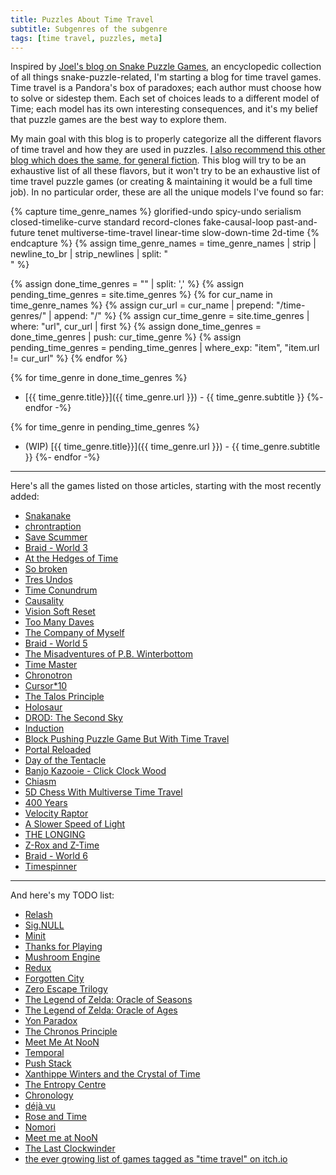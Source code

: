 ```yaml
---
title: Puzzles About Time Travel
subtitle: Subgenres of the subgenre
tags: [time travel, puzzles, meta]
---
```


Inspired by [Joel's blog on Snake Puzzle Games](https://joelthefox.github.io/2019-08-21-Snake-Puzzle-Games/), an encyclopedic collection
of all things snake-puzzle-related, I'm starting a blog for time travel games. Time travel is a Pandora's box of paradoxes; each author
must choose how to solve or sidestep them. Each set of choices leads to a different model of Time; each model has its own interesting
consequences, and it's my belief that puzzle games are the best way to explore them.

My main goal with this blog is to properly categorize all the different flavors of time travel and how they are used in puzzles. 
[I also recommend this other blog which does the same, for general fiction](https://qntm.org/models).
This blog will try to be an exhaustive list of all these flavors, but it won't try to be an exhaustive list of time travel puzzle games
(or creating & maintaining it would be a full time job). In no particular order, these are all the unique models I've found so far:

{% capture time_genre_names %}
glorified-undo
spicy-undo
serialism
closed-timelike-curve
standard
record-clones
fake-causal-loop
past-and-future
tenet
multiverse-time-travel
linear-time
slow-down-time
2d-time
{% endcapture %}
{% assign time_genre_names = time_genre_names | strip | newline_to_br | strip_newlines | split: "<br />" %}

{% assign done_time_genres = "" | split: ',' %}
{% assign pending_time_genres = site.time_genres %}
{% for cur_name in time_genre_names %}
  {% assign cur_url = cur_name | prepend: "/time-genres/" | append: "/" %}
  {% assign cur_time_genre = site.time_genres | where: "url", cur_url | first %}
  {% assign done_time_genres = done_time_genres | push: cur_time_genre %}
  {% assign pending_time_genres = pending_time_genres | where_exp: "item", "item.url != cur_url" %}
{% endfor %}

{% for time_genre in done_time_genres %}
  - [{{ time_genre.title}}]({{ time_genre.url }}) - {{ time_genre.subtitle }}
{%- endfor -%}

{% for time_genre in pending_time_genres %}
  - (WIP) [{{ time_genre.title}}]({{ time_genre.url }}) - {{ time_genre.subtitle }}
{%- endfor -%} <!-- -->

-----

Here's all the games listed on those articles, starting with the most recently added:
 - [Snakanake](/time-genres/tenet#snakanake)
 - [chrontraption](/time-genres/closed-timelike-curve#chrontraption)
 - [Save Scummer](/time-genres/glorified-undo#save-scummer)
 - [Braid - World 3](/time-genres/spicy-undo#braid-world-3)
 - [At the Hedges of Time](/time-genres/spicy-undo#at-the-hedges-of-time)
 - [So broken](/time-genres/spicy-undo#so-broken)
 - [Tres Undos](/time-genres/serialism#tres-undos)
 - [Time Conundrum](/time-genres/closed-timelike-curve#time-conundrum)
 - [Causality](/time-genres/closed-timelike-curve#causality)
 - [Vision Soft Reset](/time-genres/standard#vision-soft-reset)
 - [Too Many Daves](/time-genres/standard#too-many-daves)
 - [The Company of Myself](/time-genres/record-clones#the-company-of-myself)
 - [Braid - World 5](/time-genres/record-clones#braid-world-5)
 - [The Misadventures of P.B. Winterbottom](/time-genres/record-clones#some-other-games)
 - [Time Master](/time-genres/record-clones#some-other-games)
 - [Chronotron](/time-genres/record-clones#some-other-games)
 - [Cursor*10](/time-genres/record-clones#some-other-games)
 - [The Talos Principle](/time-genres/record-clones#some-other-games)
 - [Holosaur](/time-genres/record-clones#some-other-games)
 - [DROD: The Second Sky](/time-genres/record-clones#some-other-games)
 - [Induction](/time-genres/fake-causal-loop#induction)
 - [Block Pushing Puzzle Game But With Time Travel](/time-genres/fake-causal-loop#block-pushing-puzzle-game-but-you-can-time-travel)
 - [Portal Reloaded](/time-genres/past-and-future#portal-reloaded)
 - [Day of the Tentacle](/time-genres/past-and-future#day-of-the-tentacle)
 - [Banjo Kazooie - Click Clock Wood](/time-genres/past-and-future#banjo-kazooie)
 - [Chiasm](/time-genres/tenet#chiasm)
 - [5D Chess With Multiverse Time Travel](/time-genres/multiverse-time-travel#5d-chess-with-multiverse-time-travel)
 - [400 Years](/time-genres/linear-time#400-years)
 - [Velocity Raptor](/time-genres/linear-time#velocity-raptor)
 - [A Slower Speed of Light](/time-genres/linear-time#velocity-raptor)
 - [THE LONGING](/time-genres/linear-time#the-longing)
 - [Z-Rox and Z-Time](/time-genres/linear-time#z-rox)
 - [Braid - World 6](/time-genres/slow-down-time#braid-world-6)
 - [Timespinner](/time-genres/slow-down-time#timespinner)

-----

And here's my TODO list:
 - [Relash](https://store.steampowered.com/app/1713260/Relash/)
 - [Sig.NULL](https://store.steampowered.com/app/501930/SigNULL/)
 - [Minit](https://store.steampowered.com/app/609490/Minit/)
 - [Thanks for Playing](https://www.youtube.com/watch?v=P3yvqo5mHnw)
 - [Mushroom Engine](https://www.hempuli.com/games/games.php?title=jom)
 - [Redux](https://store.steampowered.com/app/1676560/Redux/)
 - [Forgotten City](https://store.steampowered.com/app/874260/The_Forgotten_City/)
 - [Zero Escape Trilogy](https://store.steampowered.com/bundle/2638/Zero_Escape_Trilogy/)
 - [The Legend of Zelda: Oracle of Seasons](https://zelda.fandom.com/wiki/The_Legend_of_Zelda:_Oracle_of_Seasons)
 - [The Legend of Zelda: Oracle of Ages](https://zelda.fandom.com/wiki/The_Legend_of_Zelda:_Oracle_of_Ages)
 - [Yon Paradox](https://store.steampowered.com/app/450050/Yon_Paradox/)
 - [The Chronos Principle](https://store.steampowered.com/app/1651930/The_Chronos_Principle/)
 - [Meet Me At NooN](https://pandaroointeractive.itch.io/meet-me-at-noon)
 - [Temporal](https://en.wikipedia.org/wiki/Temporal_(video_game))
 - [Push Stack](https://steven-miller.itch.io/push-stack)
 - [Xanthippe Winters and the Crystal of Time](https://qwrt.itch.io/xanthippe-winters-and-the-crystal-of-time)
 - [The Entropy Centre](https://store.steampowered.com/app/1730590/The_Entropy_Centre/)
 - [Chronology](https://store.steampowered.com/app/269330/Chronology/)
 - [déjà vu](https://ericfreeman.itch.io/deja-vu)
 - [Rose and Time](https://sophieh.itch.io/roseandtime)
 - [Nomori](https://www.youtube.com/watch?v=epP42ECZV3g)
 - [Meet me at NooN](https://store.steampowered.com/app/1880490/Meet_me_at_NooN/)
 - [The Last Clockwinder](https://store.steampowered.com/app/1755100/The_Last_Clockwinder/)
 - [the ever growing list of games tagged as "time travel" on itch.io](https://itch.io/search?q=time+travel)
